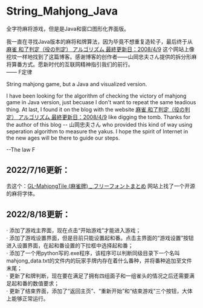 # String_Mahjong_Java
全字符麻将游戏，但是是Java和窗口图形化界面版。   

我一直在寻找Java版本的麻将和牌算法，因为毕竟不想重复造轮子，最后终于从[麻雀 和了判定（役の判定） アルゴリズム 最終更新日：2008/4/9](http://hp.vector.co.jp/authors/VA046927/mjscore/) 这个网站上像挖坟一样地找到了这篇博客。感谢博客的创作者——山岡忠夫さん提供的拆分形麻将算番方式。愿新时代的互联网精神指引我们的前行。   
—— F定律   

 
String mahjong game, but a Java and visualized version.    

I have been looking for the algorithm of checking the victory of mahjong game in Java version, just becuase I don't want to repeat the same teadious thing. At last, I found it on the blog with the website [麻雀 和了判定（役の判定） アルゴリズム 最終更新日：2008/4/9](http://hp.vector.co.jp/authors/VA046927/mjscore/) like digging the tomb. Thanks for the author of this blog -- 山岡忠夫さん who provided this kind of way using seperation algorithm to measure the yakus. I hope the spirit of Internet in the new ages will be there to guide our steps.

--The law F  

  
   
## 2022/7/16更新：  
去这个：[GL-MahjongTile (麻雀牌) _ フリーフォントまとめ](https://www.fontmatome.com/gl-mahjongtile/) 网站上找了一个开源的麻将字体。  
  
## 2022/8/18更新：  
· 添加了游戏主界面，现在点击“开始游戏”才能进入游戏；  
· 添加了游戏设置界面，但是目前只能设置起和番。点击主界面的“游戏设置”按钮进入设置界面，在起和番设置的下拉框中选择起和番；  
· 添加了一个用python写的.exe程序，该程序可以判断同级目录下一个名叫mahjong_data.txt的文件内的玩家手牌内存在着什么番种，并将番种追加至文件末尾；  
· 更新了和牌判断，现在要在满足了拥有四组面子和一组雀头的情况之后还需要满足起和番的数值要求；  
· 更新了结束界面，添加了“返回主页”、“重新开始”和“结束游戏“三个按钮，大体上能够正常运行。
